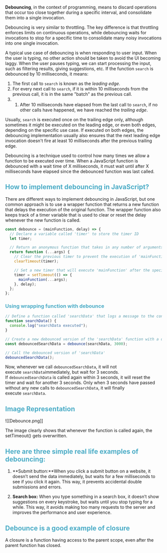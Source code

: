 
**Debouncing**, in the context of programming, means to discard operations that occur too close together during a specific interval, and consolidate them into a single invocation.

Debouncing is very similar to throttling. The key difference is that throttling enforces limits on continuous operations, while debouncing waits for invocations to stop for a specific time to consolidate many noisy invocations into one single invocation.

A typical use case of debouncing is when responding to user input. When the user is typing, no other action should be taken to avoid the UI becoming laggy. When the user pauses typing, we can start processing the input, such as filtering results, giving suggestions, etc. If the function `search` is debounced by 10 milliseconds, it means:

1. The first call to `search` is known as the _leading edge_.
2. For every next call to `search`, if it is within 10 milliseconds from the previous call, it is in the same "batch" as the previous call.
3. 1. After 10 milliseconds have elapsed from the last call to `search`, if no other calls have happened, we have reached the _trailing edge_.

Usually, `search` is executed once on the trailing edge only, although sometimes it might be executed on the leading edge, or even both edges, depending on the specific use case. If executed on both edges, the debouncing implementation usually also ensures that the next leading edge invocation doesn't fire at least 10 milliseconds after the previous trailing edge.

Debouncing is a technique used to control how many times we allow a function to be executed over time. When a JavaScript function is debounced with a wait time of X milliseconds, it must wait until after X milliseconds have elapsed since the debounced function was last called.

## <font color="#4bacc6">How to implement debouncing in JavaScript?</font>

There are different ways to implement debouncing in JavaScript, but one common approach is to use a wrapper function that returns a new function that delays the execution of the original function. The wrapper function also keeps track of a timer variable that is used to clear or reset the delay whenever the new function is called.

```js
const debounce = (mainFunction, delay) => {
  // Declare a variable called 'timer' to store the timer ID
  let timer;

  // Return an anonymous function that takes in any number of arguments
  return function (...args) {
    // Clear the previous timer to prevent the execution of 'mainFunction'
    clearTimeout(timer);

    // Set a new timer that will execute 'mainFunction' after the specified delay
    timer = setTimeout(() => {
      mainFunction(...args);
    }, delay);
  };
};
```

### <font color="#4bacc6">Using wrapping function with debounce</font>

```js
// Define a function called 'searchData' that logs a message to the console
function searchData() {
  console.log("searchData executed");
}

// Create a new debounced version of the 'searchData' function with a delay of 3000 milliseconds (3 seconds)
const debouncedSearchData = debounce(searchData, 3000);

// Call the debounced version of 'searchData'
debouncedSearchData();
```

Now, whenever we call `debouncedSearchData`, it will not execute `searchData`immediately, but wait for 3 seconds. If `debouncedSearchData` is called again within 3 seconds, it will reset the timer and wait for another 3 seconds. Only when 3 seconds have passed without any new calls to `debouncedSearchData`, it will finally execute `searchData`.
## <font color="#4bacc6"> Image Representation</font>


![[Debounce.png]]

The image clearly shows that whenever the function is called again, the setTimeout() gets overwritten.

## <font color="#4bacc6">Here are three simple real life examples of debouncing:</font>

1. **Submit button:**When you click a submit button on a website, it doesn’t send the data immediately, but waits for a few milliseconds to see if you click it again. This way, it prevents accidental double submissions and errors.

2. **Search box:** When you type something in a search box, it doesn’t show suggestions on every keystroke, but waits until you stop typing for a while. This way, it avoids making too many requests to the server and improves the performance and user experience.

## <font color="#4bacc6">Debounce is a good example of closure</font>

A closure is a function having access to the parent scope, even after the parent function has closed.